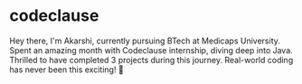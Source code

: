 # codeclause

Hey there, I'm Akarshi, currently pursuing BTech at Medicaps University. Spent an amazing month with Codeclause internship, diving deep into Java. Thrilled to have completed 3 projects during this journey. Real-world coding has never been this exciting! 🚀
